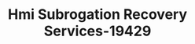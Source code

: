 ---
f_zip-code: 75080
f_state-code: TX
title: Hmi Subrogation Recovery Services-19429
f_phone: 972-682-8821
f_city-only: Richardson
f_address: 901 Waterfall Way Richardson
f_location-unique-id: '19429'
slug: hmi-subrogation-recovery-services-19429
updated-on: '2024-05-30T13:46:58.046Z'
created-on: '2024-05-30T13:36:59.803Z'
published-on: '2024-05-30T13:54:32.469Z'
f_city-state: cms/city/richardson-tx.md
f_company: cms/company/hmi-subrogation-recovery-services.md
f_state: cms/state/texas.md
layout: '[payday-loan].html'
tags: payday-loan
---